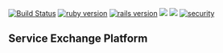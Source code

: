[![Build Status](https://travis-ci.org/zishe/anydo-admin.svg)](https://travis-ci.org/zishe/anydo-admin)
[![ruby version](https://img.shields.io/badge/Ruby-v2.6.0-blue.svg)](https://www.ruby-lang.org/en/)
[![rails version](https://img.shields.io/badge/Rails-v5.2.2-blue.svg)](https://www.ruby-lang.org/en/)
[![](https://api.codeclimate.com/v1/badges/321a5074242c2cff9a5a/maintainability)](https://codeclimate.com/github/zishe/anydo-admin/maintainability)
[![](https://api.codeclimate.com/v1/badges/321a5074242c2cff9a5a/test_coverage)](https://codeclimate.com/github/zishe/anydo-admin/test_coverage)
[![security](https://hakiri.io/github/zishe/anydo-admin/master.svg)](https://hakiri.io/github/zishe/anydo-admin/master)

## Service Exchange Platform

